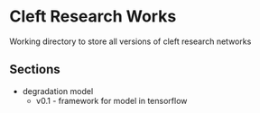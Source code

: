 # Cleft Research Works
Working directory to store all versions of cleft research networks
## Sections
- degradation model
  - v0.1 - framework for model in tensorflow